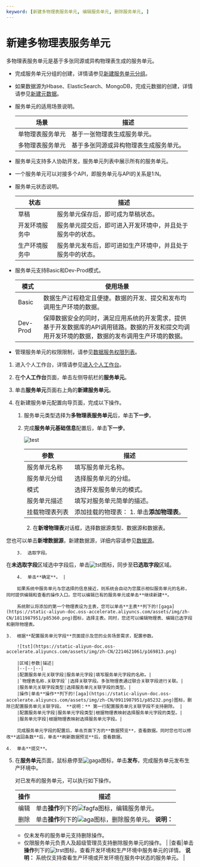 ```yaml
---
keyword: [新建多物理表服务单元, 编辑服务单元, 删除服务单元, ]
---
```


# 新建多物理表服务单元

多物理表服务单元是基于多张同源或异构物理表生成的服务单元。

-   完成服务单元分组的创建，详情请参见[新建服务单元分组](/cn.zh-CN/数据服务/开发API/新建分组.md)。
-   如果数据源为Hbase、ElasticSearch、MongoDB，完成元数据的创建，详情请参见[新建元数据](/cn.zh-CN/数据服务/开发API/新建服务单元/新建元数据.md)。

-   服务单元的适用场景说明。

    |场景|描述|
    |--|--|
    |单物理表服务单元|基于一张物理表生成服务单元。|
    |多物理表服务单元|基于多张同源或异构物理表生成服务单元。|

-   服务单元支持多人协助开发，服务单元列表中展示所有的服务单元。
-   一个服务单元可以对接多个API，即服务单元与API的关系是1:N。
-   服务单元状态说明。

    |状态|描述|
    |--|--|
    |草稿|服务单元保存后，即可成为草稿状态。|
    |开发环境服务中|服务单元提交后，即可进入开发环境中，并且处于服务中的状态。|
    |生产环境服务中|服务单元发布后，即可进如生产环境中，并且处于服务中的状态。|

-   服务单元支持Basic和Dev-Prod模式。

    |模式|使用场景|
    |--|----|
    |Basic|数据生产过程稳定且便捷。数据的开发、提交和发布均调用生产环境的数据。|
    |Dev-Prod|保障数据安全的同时，满足应用系统的开发需求，提供基于开发数据库的API调用链路。数据的开发和提交均调用开发环境的数据，数据的发布调用生产环境的数据。|

-   管理服务单元的权限限制，请参见[数据服务权限列表](/cn.zh-CN/权限管理/数据服务权限列表.md)。

1.  进入个人工作台，详情请参见[进入个人工作台](/cn.zh-CN/数据服务/进入数据服务.md)。

2.  在**个人工作台**页面，单击左侧导航栏的**服务单元**。

3.  单击**服务单元**页面右上角的**新建服务单元**。

4.  在新建服务单元配置向导页面，完成以下操作。

    1.  服务单元类型选择为**多物理表服务单元**后，单击**下一步**。

    2.  完成**服务单元基础信息**配置后，单击**下一步**。

        ![test](https://static-aliyun-doc.oss-accelerate.aliyuncs.com/assets/img/zh-CN/1214621061/p169634.png)

        |参数|描述|
        |--|--|
        |服务单元名称|填写服务单元名称。|
        |服务单元分组|选择服务单元的分组。|
        |模式|选择开发服务单元的模式。|
        |服务单元描述|填写对服务单元简单的描述。|
        |挂载物理表列表|添加挂载的物理表：         1.  单击**添加物理表**。
        2.  在**新增物理表**对话框，选择数据源类型、数据源和数据表。

您也可以单击**新增数据源**，新建数据源，详细内容请参见[数据源](/cn.zh-CN/数仓规划/数据源/新建离线数据源/新建MaxCompute数据源.md)。

        3.  选取字段。

在**未选取字段**区域选中字段后，单击![tst](https://static-aliyun-doc.oss-accelerate.aliyuncs.com/assets/img/zh-CN/1214621061/p169607.png)图标，同步至**已选取字段**区域。

        4.  单击**确定**。 |

        如果系统中服务单元与您选择的信息接近，则系统会自动为您展示相似服务单元的名称，同时提供编辑和查看的操作入口。您可以编辑已有的服务单元或单击**继续新建**。

        系统默认将添加的第一个物理表设为主表，您可以单击**主表**列下的![gaga](https://static-aliyun-doc.oss-accelerate.aliyuncs.com/assets/img/zh-CN/1811987951/p85360.png)图标，选择主表。同时，您还可以编辑物理表、编辑已选字段和删除物理表。

    3.  根据**配置服务单元字段**页面提示及您的业务场景需求，配置参数。

        ![tst](https://static-aliyun-doc.oss-accelerate.aliyuncs.com/assets/img/zh-CN/2214621061/p169813.png)

        |区域|参数|描述|
        |--|--|--|
        |配置服务单元关联字段|服务单元字段|填写服务单元字段的名称。|
        |`物理表名称.关联字段`|选择关联字段。多张物理表通过联合关联字段进行关联。|
        |服务单元关联字段类型|选择服务单元关联字段的类型。|
        |操作|单击**操作**列下的![aga](https://static-aliyun-doc.oss-accelerate.aliyuncs.com/assets/img/zh-CN/0911987951/p85232.png)图标，删除已配置服务单元关联字段。 **说明：** 第一行配置服务单元关联字段不支持删除。 |
        |配置服务单元字段|服务单元字段类型|根据物理表映射选择服务单元字段的类型。|
        |服务单元字段|根据物理表映射选择服务单元字段。|

        完成服务单元字段的配置后，单击页面下方的**数据预览**，查看数据。同时您也可以修改**返回条数**后，单击**刷新数据预览**后，查看数据。

    4.  单击**提交**。

5.  在**服务单元**页面，鼠标悬停至![gaga](https://static-aliyun-doc.oss-accelerate.aliyuncs.com/assets/img/zh-CN/9811987951/p85357.png)图标，单击**发布**，完成服务单元发布生产环境中。

    对已发布的服务单元，可以执行如下操作。

    |操作|描述|
    |--|--|
    |编辑|单击**操作**列下的![fagfa](https://static-aliyun-doc.oss-accelerate.aliyuncs.com/assets/img/zh-CN/1811987951/p85231.png)图标，编辑服务单元。|
    |删除|单击**操作**列下的![aga](https://static-aliyun-doc.oss-accelerate.aliyuncs.com/assets/img/zh-CN/0911987951/p85232.png)图标，删除服务单元。 **说明：**

    -   仅未发布的服务单元支持删除操作。
    -   仅限服务单元负责人及超级管理员支持删除服务单元的操作。 |
    |查看|单击**操作**列下的![trst](https://static-aliyun-doc.oss-accelerate.aliyuncs.com/assets/img/zh-CN/3491721061/p169785.png)图标，查看开发环境和生产环境中服务单元的详情。 **说明：** 系统仅支持查看生产环境或开发环境在服务中状态的服务单元。 |


